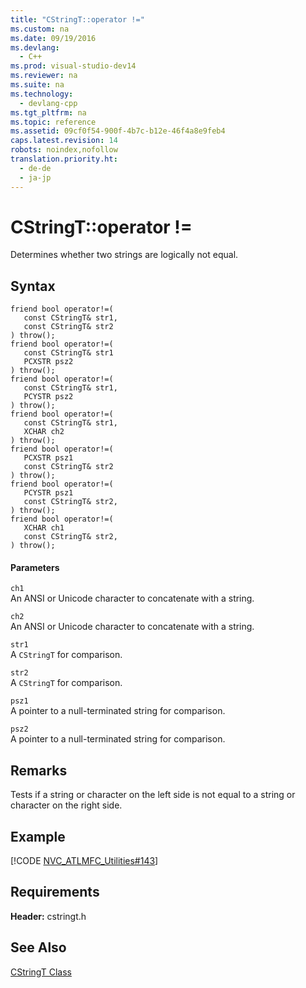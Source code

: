 ```yaml
---
title: "CStringT::operator !="
ms.custom: na
ms.date: 09/19/2016
ms.devlang: 
  - C++
ms.prod: visual-studio-dev14
ms.reviewer: na
ms.suite: na
ms.technology: 
  - devlang-cpp
ms.tgt_pltfrm: na
ms.topic: reference
ms.assetid: 09cf0f54-900f-4b7c-b12e-46f4a8e9feb4
caps.latest.revision: 14
robots: noindex,nofollow
translation.priority.ht: 
  - de-de
  - ja-jp
---
```

# CStringT::operator !=
Determines whether two strings are logically not equal.  
  
## Syntax  
  
```  
friend bool operator!=(  
   const CStringT& str1,  
   const CStringT& str2  
) throw();  
friend bool operator!=(  
   const CStringT& str1  
   PCXSTR psz2  
) throw();  
friend bool operator!=(  
   const CStringT& str1,  
   PCYSTR psz2  
) throw();  
friend bool operator!=(  
   const CStringT& str1,  
   XCHAR ch2  
) throw();  
friend bool operator!=(  
   PCXSTR psz1  
   const CStringT& str2  
) throw();  
friend bool operator!=(  
   PCYSTR psz1  
   const CStringT& str2,  
) throw();  
friend bool operator!=(  
   XCHAR ch1  
   const CStringT& str2,  
) throw();  
```  
  
#### Parameters  
 `ch1`  
 An ANSI or Unicode character to concatenate with a string.  
  
 `ch2`  
 An ANSI or Unicode character to concatenate with a string.  
  
 `str1`  
 A `CStringT` for comparison.  
  
 `str2`  
 A `CStringT` for comparison.  
  
 `psz1`  
 A pointer to a null-terminated string for comparison.  
  
 `psz2`  
 A pointer to a null-terminated string for comparison.  
  
## Remarks  
 Tests if a string or character on the left side is not equal to a string or character on the right side.  
  
## Example  
 [!CODE [NVC_ATLMFC_Utilities#143](../CodeSnippet/VS_Snippets_Cpp/NVC_ATLMFC_Utilities#143)]  
  
## Requirements  
 **Header:** cstringt.h  
  
## See Also  
 [CStringT Class](../vs140/CStringT-Class.md)